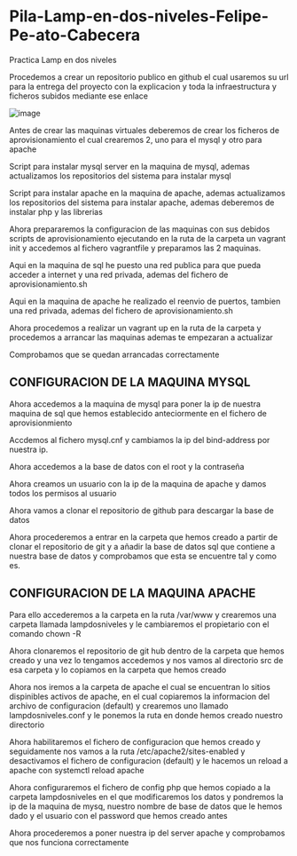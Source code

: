 # Pila-Lamp-en-dos-niveles-Felipe-Pe-ato-Cabecera

Practica Lamp en dos niveles

Procedemos a crear un repositorio publico en github el cual usaremos su url para la entrega del proyecto con la explicacion y toda la infraestructura y ficheros subidos mediante ese enlace

![image](https://github.com/user-attachments/assets/2f264a68-ebab-4895-a6a4-cf6ec648bd3a)




Antes de crear las maquinas virtuales deberemos de crear los ficheros de aprovisionamiento el cual
crearemos 2, uno para el mysql y otro para apache

Script para instalar mysql server en la maquina de mysql, ademas actualizamos los repositorios del
sistema para instalar mysql


Script para instalar apache en la maquina de apache, ademas actualizamos los repositorios del
sistema para instalar apache, ademas deberemos de instalar php y las librerias

Ahora prepararemos la configuracion de las maquinas con sus debidos scripts de aprovisionamiento
ejecutando en la ruta de la carpeta un vagrant init y accedemos al fichero vagrantfile y preparamos
las 2 maquinas.


Aqui en la maquina de sql he puesto una red publica para que pueda acceder a internet y una red
privada, ademas del fichero de aprovisionamiento.sh

Aqui en la maquina de apache he realizado el reenvio de puertos, tambien una red privada, ademas
del fichero de aprovisionamiento.sh

Ahora procedemos a realizar un vagrant up en la ruta de la carpeta y procedemos a arrancar las
maquinas ademas te empezaran a actualizar



Comprobamos que se quedan arrancadas correctamente

## CONFIGURACION DE LA MAQUINA MYSQL

Ahora accedemos a la maquina de mysql para poner la ip de nuestra maquina de sql que hemos
establecido anteciormente en el fichero de aprovisionmiento

Accdemos al fichero mysql.cnf y cambiamos la ip del bind-address por nuestra ip.


Ahora accedemos a la base de datos con el root y la contraseña

Ahora creamos un usuario con la ip de la maquina de apache y damos todos los permisos al usuario

Ahora vamos a clonar el repositorio de github para descargar la base de datos


Ahora procederemos a entrar en la carpeta que hemos creado a partir de clonar el repositorio de git
y a añadir la base de datos sql que contiene a nuestra base de datos y comprobamos que esta se
encuentre tal y como es.

## CONFIGURACION DE LA MAQUINA APACHE

Para ello accederemos a la carpeta en la ruta /var/www y crearemos una carpeta llamada
lampdosniveles y le cambiaremos el propietario con el comando chown -R


Ahora clonaremos el repositorio de git hub dentro de la carpeta que hemos creado y una vez lo
tengamos accedemos y nos vamos al directorio src de esa carpeta y lo copiamos en la carpeta que
hemos creado


Ahora nos iremos a la carpeta de apache el cual se encuentran lo sitios dispinibles activos de
apache, en el cual copiaremos la informacion del archivo de configuracion (default) y crearemos
uno llamado lampdosniveles.conf y le ponemos la ruta en donde hemos creado nuestro directorio


Ahora habilitaremos el fichero de configuracion que hemos creado y seguidamente nos vamos a la
ruta /etc/apache2/sites-enabled y desactivamos el fichero de configuracion (default) y le hacemos
un reload a apache con systemctl reload apache


Ahora configuraremos el fichero de config php que hemos copiado a la carpeta lampdosniveles en
el que modificaremos los datos y pondremos la ip de la maquina de mysq, nuestro nombre de base
de datos que le hemos dado y el usuario con el password que hemos creado antes


Ahora procederemos a poner nuestra ip del server apache y comprobamos que nos funciona
correctamente




